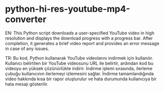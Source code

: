 # python-hi-res-youtube-mp4-converter
EN: This Python script downloads a user-specified YouTube video in high resolution and displays the download progress with a progress bar. After completion, it generates a brief video report and provides an error message in case of any issues.


TR: Bu kod, Python kullanarak YouTube videolarını indirmek için kullanılır. Kullanıcı belirtilen bir YouTube videosunu URL ile belirtir, ardından kod bu videoyu en yüksek çözünürlükte indirir. İndirme işlemi sırasında, ilerleme çubuğu kullanıcının ilerlemeyi izlemesini sağlar. İndirme tamamlandığında video hakkında kısa bir rapor oluşturulur ve hata durumunda kullanıcıya bir hata mesajı gösterilir.
